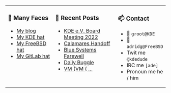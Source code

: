 
<table><tr>
  
<td valign="top" width="30%">
  
### 🙋 Many Faces

- [My blog](https://euroquis.nl/bobulate/)
- [My KDE hat](https://invent.kde.org/adridg)
- [My FreeBSD hat](https://wiki.freebsd.org/AdriaanDeGroot)
- [My GitLab hat](https://gitlab.com/adriaandegroot)
</td>

<td valign="top" width="40%">
  
### 💬 Recent Posts

<!-- BLOG-POST-LIST:START -->
- [KDE e.V. Board Meeting 2022](https://euroquis.nl//kde/2022/06/07/board-meeting.html)
- [Calamares Handoff](https://euroquis.nl//calamares/2022/05/29/calamares-handoff.html)
- [Blue Systems Farewell](https://euroquis.nl//calamares/2022/05/21/calamares-farewell.html)
- [Daily Buggle](https://euroquis.nl//freebsd/2022/05/16/buggle.html)
- [VM &lpar;VM &lpar; …](https://euroquis.nl//freebsd/2022/05/05/inception.html)
<!-- BLOG-POST-LIST:END -->
</td>

<td valign="top" width="30%">
  
### 📫 Contact

- 📧 `groot@KDE`
- 📧 `adridg@FreeBSD`
- Twit me `@kdedude`
- IRC me `[ade]`
- Pronoun me he / him
</td>

</tr></table>
